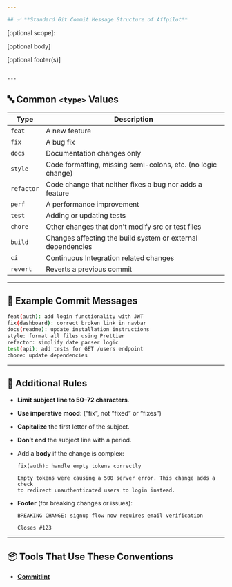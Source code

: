 ```yaml
---

## ✅ **Standard Git Commit Message Structure of Affpilot**

```
<type>[optional scope]: <short description>

[optional body]

[optional footer(s)]
```

---
```


## 🔤 Common `<type>` Values

| Type       | Description                                                  |
| ---------- | ------------------------------------------------------------ |
| `feat`     | A new feature                                                |
| `fix`      | A bug fix                                                    |
| `docs`     | Documentation changes only                                   |
| `style`    | Code formatting, missing semi-colons, etc. (no logic change) |
| `refactor` | Code change that neither fixes a bug nor adds a feature      |
| `perf`     | A performance improvement                                    |
| `test`     | Adding or updating tests                                     |
| `chore`    | Other changes that don't modify src or test files            |
| `build`    | Changes affecting the build system or external dependencies  |
| `ci`       | Continuous Integration related changes                       |
| `revert`   | Reverts a previous commit                                    |

---

## 🧠 Example Commit Messages

```bash
feat(auth): add login functionality with JWT
fix(dashboard): correct broken link in navbar
docs(readme): update installation instructions
style: format all files using Prettier
refactor: simplify date parser logic
test(api): add tests for GET /users endpoint
chore: update dependencies
```

---

## 📜 Additional Rules

- **Limit subject line to 50–72 characters**.
- **Use imperative mood**: (“fix”, not “fixed” or “fixes”)
- **Capitalize** the first letter of the subject.
- **Don’t end** the subject line with a period.
- Add a **body** if the change is complex:

  ```
  fix(auth): handle empty tokens correctly

  Empty tokens were causing a 500 server error. This change adds a check
  to redirect unauthenticated users to login instead.
  ```

- **Footer** (for breaking changes or issues):

  ```
  BREAKING CHANGE: signup flow now requires email verification

  Closes #123
  ```

---

## 📦 Tools That Use These Conventions

- [**Commitlint**](https://commitlint.js.org/)
